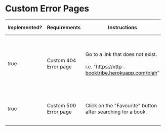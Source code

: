 # Custom Error Pages

<table><thead><tr><th data-type="checkbox">Implemented?</th><th>Requirements</th><th>Instructions</th><th>Expected Results</th></tr></thead><tbody><tr><td>true</td><td>Custom 404 Error page</td><td>Go to a link that does not exist.<br><br>i.e. "<a href="https://vttp-booktribe.herokuapp.com/blah">https://vttp-booktribe.herokuapp.com/blah</a>"</td><td>A custom 404 error page will appear with clickable links and search bar</td></tr><tr><td>true</td><td>Custom 500 Error page</td><td>Click on the "Favourite" button after searching for a book.</td><td>The page will show a 500 error page</td></tr></tbody></table>
